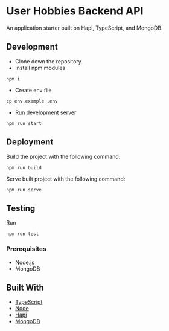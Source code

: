 # User Hobbies Backend API

An application starter built on Hapi, TypeScript, and MongoDB.

## Development

* Clone down the repository.
* Install npm modules
```
npm i
```
* Create env file
```
cp env.example .env
```
* Run development server
```
npm run start
```

## Deployment

Build the project with the following command:
```
npm run build
```
Serve built project with the following command:
```
npm run serve
```

## Testing

Run
```
npm run test
```

### Prerequisites

* Node.js
* MongoDB

## Built With

* [TypeScript](https://www.typescriptlang.org/)
* [Node](https://nodejs.org/en/)
* [Hapi](https://hapijs.com/)
* [MongoDB](https://www.mongodb.com/)
